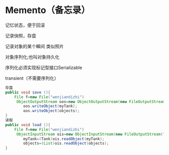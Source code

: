 # Memento（备忘录）

记忆状态，便于回滚

记录快照，存盘

记录对象的某个瞬间
类似照片

对象序列化;也叫对象持久化

序列化必须实现标记型接口Serializable

transient（不需要序列化）

```java
存盘
public void save (){
    File f=new File("wenjiandizhi")
     ObjectOutputStream oos=new ObjectOutputStream(new FileOutputStream(f))
        oos.writeObject(myTank);
   		oos.writeObject(objects);
}
读取
public void load (){
    File f=new File("wenjiandizhi")
     ObjectInputStream ois=new ObjectInputStream(new FileOutputStream(f))
        myTank=(Tank)ois.readObject(myTank);
   		objects=(List)ois.readObject(objects);
} 
```

